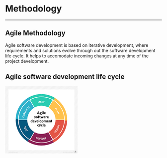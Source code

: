 # Methodology
-----
Agile Methodology 
---
Agile software development is based on iterative development, where requirements and solutions evolve through out the software development life cycle. It helps to accomodate incoming changes at any time of the project development.
## Agile software development life cycle
![An image](./agile.png)